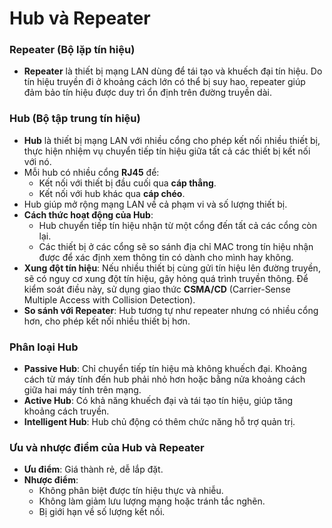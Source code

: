 # Hub và Repeater

### Repeater (Bộ lặp tín hiệu)
- **Repeater** là thiết bị mạng LAN dùng để tái tạo và khuếch đại tín hiệu. Do tín hiệu truyền đi ở khoảng cách lớn có thể bị suy hao, repeater giúp đảm bảo tín hiệu được duy trì ổn định trên đường truyền dài.

### Hub (Bộ tập trung tín hiệu)
- **Hub** là thiết bị mạng LAN với nhiều cổng cho phép kết nối nhiều thiết bị, thực hiện nhiệm vụ chuyển tiếp tín hiệu giữa tất cả các thiết bị kết nối với nó.
- Mỗi hub có nhiều cổng **RJ45** để:
  - Kết nối với thiết bị đầu cuối qua **cáp thẳng**.
  - Kết nối với hub khác qua **cáp chéo**.
- Hub giúp mở rộng mạng LAN về cả phạm vi và số lượng thiết bị.
- **Cách thức hoạt động của Hub**:
  - Hub chuyển tiếp tín hiệu nhận từ một cổng đến tất cả các cổng còn lại. 
  - Các thiết bị ở các cổng sẽ so sánh địa chỉ MAC trong tín hiệu nhận được để xác định xem thông tin có dành cho mình hay không.
- **Xung đột tín hiệu**: Nếu nhiều thiết bị cùng gửi tín hiệu lên đường truyền, sẽ có nguy cơ xung đột tín hiệu, gây hỏng quá trình truyền thông. Để kiểm soát điều này, sử dụng giao thức **CSMA/CD** (Carrier-Sense Multiple Access with Collision Detection).
- **So sánh với Repeater**: Hub tương tự như repeater nhưng có nhiều cổng hơn, cho phép kết nối nhiều thiết bị hơn.

### Phân loại Hub
- **Passive Hub**: Chỉ chuyển tiếp tín hiệu mà không khuếch đại. Khoảng cách từ máy tính đến hub phải nhỏ hơn hoặc bằng nửa khoảng cách giữa hai máy tính trên mạng.
- **Active Hub**: Có khả năng khuếch đại và tái tạo tín hiệu, giúp tăng khoảng cách truyền.
- **Intelligent Hub**: Hub chủ động có thêm chức năng hỗ trợ quản trị.

### Ưu và nhược điểm của Hub và Repeater
- **Ưu điểm**: Giá thành rẻ, dễ lắp đặt.
- **Nhược điểm**:
  - Không phân biệt được tín hiệu thực và nhiễu.
  - Không làm giảm lưu lượng mạng hoặc tránh tắc nghẽn.
  - Bị giới hạn về số lượng kết nối.
